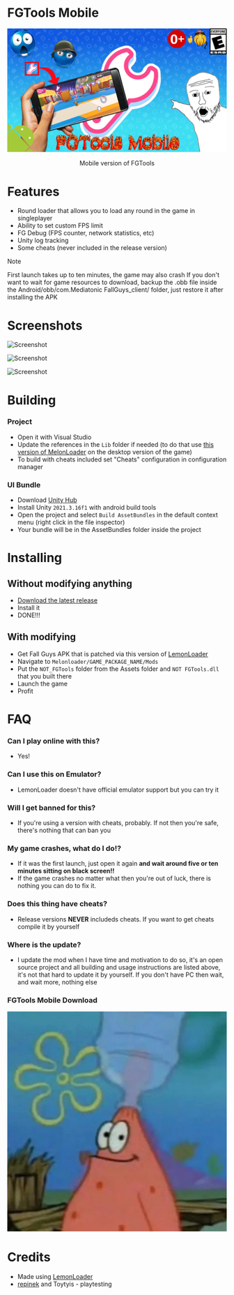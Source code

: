 # FGTools Mobile

![Logo](Assets/GitHubImages/Splash.png)

<p align="center">Mobile version of FGTools</p>

# Features
- Round loader that allows you to load any round in the game in singleplayer
- Ability to set custom FPS limit
- FG Debug (FPS counter, network statistics, etc)
- Unity log tracking
- Some cheats (never included in the release version)

> [!NOTE]
> First launch takes up to ten minutes, the game may also crash
> If you don't want to wait for game resources to download, backup the .obb file inside the Android/obb/com.Mediatonic FallGuys_client/ folder, just restore it after installing the APK

# Screenshots

![Screenshot](Assets/GitHubImages/S1.png)

![Screenshot](Assets/GitHubImages/S2.png)

![Screenshot](Assets/GitHubImages/S3.png)

# Building

### Project
- Open it with Visual Studio
- Update the references in the `Lib` folder if needed (to do that use [this version of MelonLoader](https://github.com/LemonLoader/MelonLoader/releases/tag/0.6.5.1) on the desktop version of the game)
- To build with cheats included set "Cheats" configuration in configuration manager

### UI Bundle
- Download [Unity Hub](https://unity.com/unity-hub)
- Install Unity `2021.3.16f1` with android build tools 
- Open the project and select `Build AssetBundles` in the default context menu (right click in the file inspector)
- Your bundle will be in the AssetBundles folder inside the project

# Installing
## Without modifying anything 
- [Download the latest release](https://github.com/floyzi/FGToolsMobile/releases/latest)
- Install it 
- DONE!!!

## With modifying 
- Get Fall Guys APK that is patched via this version of [LemonLoader](https://github.com/LemonLoader/MelonLoader/releases/tag/0.6.5.1) 
- Navigate to `Melonloader/GAME_PACKAGE_NAME/Mods`
- Put the `NOT_FGTools` folder from the Assets folder and `NOT FGTools.dll` that you built there
- Launch the game
- Profit

# FAQ
### Can I play online with this?
- Yes!
### Can I use this on Emulator?
- LemonLoader doesn't have official emulator support but you can try it
### Will I get banned for this?
- If you're using a version with cheats, probably. If not then you're safe, there's nothing that can ban you
### My game crashes, what do I do!?
- If it was the first launch, just open it again **and wait around five or ten minutes sitting on black screen!!**
- If the game crashes no matter what then you're out of luck, there is nothing you can do to fix it.
### Does this thing have cheats?
- Release versions **NEVER** includeds cheats. If you want to get cheats compile it by yourself
### Where is the update?
- I update the mod when I have time and motivation to do so, it's an open source project and all building and usage instructions are listed above, it's not that hard to update it by yourself. 
If you don't have PC then wait, and wait more, nothing else
### FGTools Mobile Download
![The Answer](Assets/GitHubImages/answer.jpg)

# Credits
- Made using [LemonLoader](https://github.com/LemonLoader/MelonLoader)
- [repinek](https://github.com/repinek) and Toytyis - playtesting
